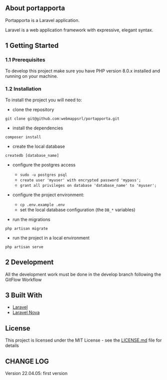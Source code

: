 ## About portapporta

Portapporta is a Laravel application. 

Laravel is a web application framework with expressive, elegant syntax. 

## 1 Getting Started

### 1.1 Prerequisites

To develop this project make sure you have PHP version 8.0.x installed and running on your machine.

### 1.2 Installation

To install the project you will need to:

- clone the repository

`git clone git@github.com:webmappsrl/portapporta.git`

- install the dependencies

`composer install`

- create the local database

`createdb [database_name]`

- configure the postgres access
    - `sudo -u postgres psql`
    - `create user 'myuser' with encrypted password 'mypass';`
    - `grant all privileges on database 'database_name' to 'myuser';`

- configure the project environment:
    - `cp .env.example .env`
    - set the local database configuration (the `DB_*` variables)
- run the migrations

`php artisan migrate`

- run the project in a local environment

`php artisan serve`

## 2 Development

All the development work must be done in the develop branch following the GitFlow Workflow

## 3 Built With
- [Laravel](https://laravel.com)
- [Laravel Nova](https://nova.laravel.com)

##  License

This project is licensed under the MIT License - see the [LICENSE.md](LICENSE.md) file for details


## CHANGE LOG

Version 22.04.05: first version
